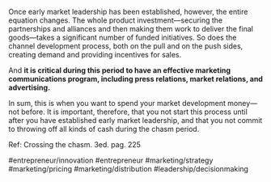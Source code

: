 Once early market leadership has been established, however, the entire equation changes. The whole product investment—securing the partnerships and alliances and then making them work to deliver the final goods—takes a significant number of funded initiatives. So does the channel development process, both on the pull and on the push sides, creating demand and providing incentives for sales. 

And **it is critical during this period to have an effective marketing communications program, including press relations, market relations, and advertising.**

In sum, this is when you want to spend your market development money—not before. It is important, therefore, that you not start this process until after you have established early market leadership, and that you not commit to throwing off all kinds of cash during the chasm period.

Ref: Crossing the chasm. 3ed. pag. 225

#entrepreneur/innovation #entrepreneur #marketing/strategy #marketing/pricing #marketing/distribution #leadership/decisionmaking 